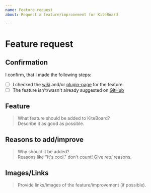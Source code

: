 ```yaml
---
name: Feature request
about: Request a feature/improvement for KiteBoard

---
```

<!-- Those are default links that are used in the template below -->
<!-- DON'T TOUCH THEM -->
[Wiki]: https://github.com/Niall7459/KiteBoard-Documentation/wiki
[plugin-page]: https://www.spigotmc.org/resources/13694/
[GitHub]: https://github.com/Niall7459/KiteBoard-Documentation/issues

# Feature request

## Confirmation
I confirm, that I made the following steps:

<!-- Replace the [ ] with [X] to "check" them -->
- [ ] I checked the [wiki] and/or [plugin-page] for the feature.
- [ ] The feature isn't/wasn't already suggested on [GitHub]

## Feature
> What feature should be added to KiteBoard?  
> Describe it as good as possible.
<!-- Leave at least one empty line, to prevent the text to becoma a quote -->



## Reasons to add/improve
> Why should it be added?  
> Reasons like "It's cool." don't count! Give *real* reasons.
<!-- Leave at least one empty line, to prevent the text to becoma a quote -->



## Images/Links
> Provide links/images of the feature/improvement (if possible).
<!-- Leave at least one empty line, to prevent the text to becoma a quote -->



<!-- Link: [Text](link) -->
<!-- Image: ![text](image-link) -->
<!-- You can also copy the image to your clipboard and Ctrl + V it here! -->